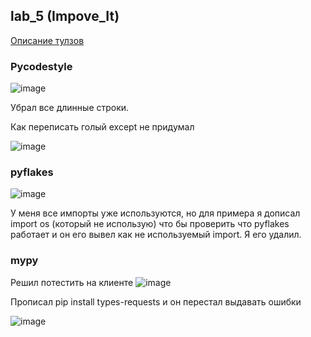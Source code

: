 
## lab_5 (Impove_It)
[Описание тулзов](https://proglib.io/p/python-code-analysis)

### Pycodestyle
![image](https://user-images.githubusercontent.com/78679833/150684391-377ecda1-4527-490d-b2e8-f59cee84b4a5.png)

Убрал все длинные строки.

Как переписать голый except не придумал

![image](https://user-images.githubusercontent.com/78679833/150684968-7add7b6a-e9aa-4207-a1e2-87fd1212b23f.png)

### pyflakes
![image](https://user-images.githubusercontent.com/78679833/150685309-f6b116b1-3d45-46ae-939a-ebc7d6754b57.png)

У меня все импорты уже используются, но для примера я дописал import os (который не использую) что бы проверить что pyflakes работает и он его вывел как не используемый import. Я его удалил.

### mypy

Решил потестить на клиенте
![image](https://user-images.githubusercontent.com/78679833/150685629-f4e5746f-8f7b-4af6-8da8-eeda2097cfdd.png)

Прописал pip install types-requests и он перестал выдавать ошибки

![image](https://user-images.githubusercontent.com/78679833/150685682-a65b0992-b724-4a87-9342-14a75e40db17.png)
